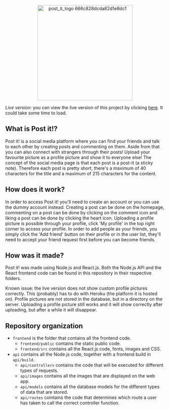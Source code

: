 <p align="center"><img width="300" alt="post_it_logo 666c828dcda82d1e8dc1" src="https://user-images.githubusercontent.com/34626207/210351637-787b94ca-671b-44ee-94af-2850ea9ea676.png"></p>

*Live version:* you can view the live version of this project by clicking [here](https://post-it-ah2k.onrender.com/frontend). It could take some time to load.

## What is Post it!?
Post it! is a social media platform where you can find your friends and talk to each other by creating posts and commenting on them. Aside from that you can also connect with strangers through their posts! Upload your favourite picture as a profile picture and show it to everyone else! The concept of the social media page is that each post is a post-it (a sticky note). Therefore each post is pretty short, there's a maximum of 40 characters for the title and a maximum of 215 characters for the content.

## How does it work?
In order to access Post it! you'll need to create an account or you can use the dummy account instead. Creating a post can be done on the homepage, commenting on a post can be done by clicking on the comment icon and liking a post can be done by clicking the heart icon. Uploading a profile picture is possible through your profile, click 'My profile' in the top right corner to access your profile. In order to add people as your friends, you simply click the 'Add friend' button on their profile or in the user list, they'll need to accept your friend request first before you can become friends.

## How was it made?
Post it! was made using Node.js and React.js. Both the Node.js API and the React frontend code can be found in this repository in their respective folders. 

Known issue: the live version does not show custom profile pictures correctly. This (probably) has to do with Heroku (the platform it is hosted on). Profile pictures are not stored in the database, but in a directory on the server. Uploading a profile picture still works and it will show correctly after uploading, but after a while it will disappear.

## Repository organization
- `frontend` is the folder that contains all the frontend code.
  - `frontend/public` contains the static public code.
  - `frontend/src` contains all the React.js code, fonts, images and CSS.
- `api` contains all the Node.js code, together with a frontend build in `api/build`.
  - `api/controllers` contains the code that will be executed for different types of requests.
  - `api/images` contains all the images that are displayed on the web app.
  - `api/models` contains all the database models for the different types of data that are stored.
  - `api/routes` cointains the code that determines which route a user has taken to call the correct controller function.
